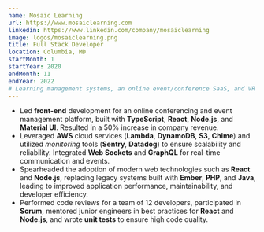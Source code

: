 ```yaml
---
name: Mosaic Learning
url: https://www.mosaiclearning.com
linkedin: https://www.linkedin.com/company/mosaiclearning
image: logos/mosaiclearning.png
title: Full Stack Developer
location: Columbia, MD
startMonth: 1
startYear: 2020
endMonth: 11
endYear: 2022
# Learning management systems, an online event/conference SaaS, and VR training software.
---
```


- Led **front-end** development for an online conferencing and event management platform, built with **TypeScript**, **React**, **Node.js**, and **Material UI**. Resulted in a 50% increase in company revenue.
- Leveraged **AWS** cloud services (**Lambda**, **DynamoDB**, **S3**, **Chime**) and utilized *monitoring* tools (**Sentry**, **Datadog**) to ensure scalability and reliability. Integrated **Web Sockets** and **GraphQL** for real-time communication and events.
- Spearheaded the adoption of modern web technologies such as **React** and **Node.js**, replacing legacy systems built with **Ember**, **PHP**, and **Java**, leading to improved application performance, maintainability, and developer efficiency.
- Performed code reviews for a team of 12 developers, participated in **Scrum**, mentored junior engineers in best practices for **React** and **Node.js**, and wrote **unit tests** to ensure high code quality.
